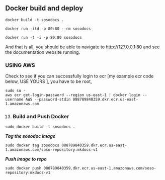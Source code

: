 ## Docker build and deploy
```docker build -t sosodocs .```

```docker run -itd -p 80:80 --rm sosodocs```

```docker run -t -i -p 80:80 sosodocs```

And that is all, you should be able to navigate to http://127.0.0.1:80 and see the documentation website running.

### USING AWS
Check to see if you can successfully login to ecr [my example ecr code below, USE YOURS ], you have to be root, 

```
sudo su -
aws ecr get-login-password --region us-east-1 | docker login --username AWS --password-stdin 088789840359.dkr.ecr.us-east-1.amazonaws.com
```

13. ### Build and Push Docker
```sudo docker build -t sosodocs .```

***Tag the sosodoc image***

```sudo docker tag sosodocs 088789840359.dkr.ecr.us-east-1.amazonaws.com/soso-repository:mkdocs-v1```

***Push image to repo***

```sudo docker push 088789840359.dkr.ecr.us-east-1.amazonaws.com/soso-repository:mkdocs-v1```
